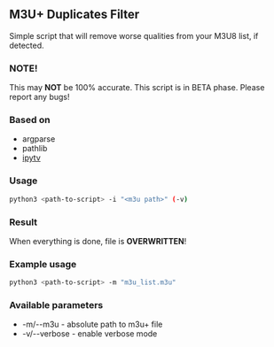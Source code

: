 ## M3U+ Duplicates Filter

Simple script that will remove worse qualities from your M3U8 list, if detected.

### NOTE!
This may **NOT** be 100% accurate.
This script is in BETA phase. Please report any bugs!

### Based on
- argparse
- pathlib
- [ipytv](https://github.com/Beer4Ever83/ipytv)

### Usage
```bash
python3 <path-to-script> -i "<m3u path>" (-v)
```

### Result
When everything is done, file is **OVERWRITTEN**!

### Example usage
```bash
python3 <path-to-script> -m "m3u_list.m3u"
```

### Available parameters
- -m/--m3u - absolute path to m3u+ file
- -v/--verbose - enable verbose mode